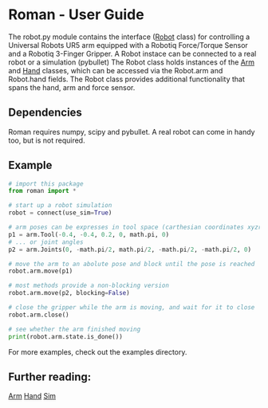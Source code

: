 # Roman - User Guide

The robot.py module contains the interface ([Robot](robot.py) class) for controlling a Universal Robots UR5 arm equipped with a Robotiq Force/Torque Sensor and a Robotiq 3-Finger Gripper. A Robot instace can be connected to a real robot or a simulation (pybullet)
The Robot class holds instances of the [Arm](ur/arm.py) and [Hand](rq/hand.py) classes, which can be accessed via the Robot.arm and Robot.hand fields. The Robot class provides additional functionality that spans the hand, arm and force sensor. 

## Dependencies
Roman requires numpy, scipy and pybullet. A real robot can come in handy too, but is not required. 

## Example

  ```python
  # import this package
  from roman import *
  
  # start up a robot simulation
  robot = connect(use_sim=True)
  
  # arm poses can be expresses in tool space (carthesian coordinates xyzrpy) 
  p1 = arm.Tool(-0.4, -0.4, 0.2, 0, math.pi, 0)
  # ... or joint angles
  p2 = arm.Joints(0, -math.pi/2, math.pi/2, -math.pi/2, -math.pi/2, 0)

  # move the arm to an abolute pose and block until the pose is reached
  robot.arm.move(p1)

  # most methods provide a non-blocking version
  robot.arm.move(p2, blocking=False)

  # close the gripper while the arm is moving, and wait for it to close
  robot.arm.close()

  # see whether the arm finished moving
  print(robot.arm.state.is_done())

  ```

For more examples, check out the examples directory.

## Further reading:
[Arm](ur/readme.md)
[Hand](rq/readme.md)
[Sim](sim/readme.md)

